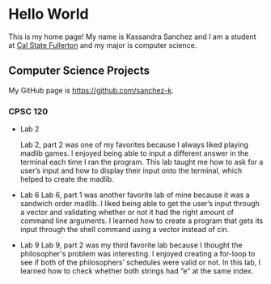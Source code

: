 # Hello World

This is my home page! My name is Kassandra Sanchez and I am a student at [Cal State Fullerton](http://www.fullerton.edu/) and my major is computer science.

## Computer Science Projects

My GitHub page is https://github.com/sanchez-k.

### CPSC 120

* Lab 2

    Lab 2, part 2 was one of my favorites because I always liked playing madlib games. I enjoyed being able to input a different answer in the terminal each time I ran the program. This lab taught me how to ask for a user’s input and how to display their input onto the terminal, which helped to create the madlib.


* Lab 6
    Lab 6, part 1 was another favorite lab of mine because it was a sandwich order madlib. I liked being able to get the user’s input through a vector and validating whether or not it had the right amount of command line arguments. I learned how to create a program that gets its input through the shell command using a vector instead of cin.


* Lab 9
    Lab 9, part 2 was my third favorite lab because I thought the philosopher's problem was interesting. I enjoyed creating a for-loop to see if both of the philosophers’ schedules were valid or not. In this lab, I learned how to check whether both strings had “e” at the same index.
